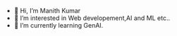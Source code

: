 - 👋 Hi, I’m Manith Kumar
- 👀 I’m interested in Web developement,AI and ML etc..
- 🌱 I’m currently learning GenAI.

<!---
ManithKumarpace/ManithKumarpace is a ✨ special ✨ repository because its `README.md` (this file) appears on your GitHub profile.
You can click the Preview link to take a look at your changes.
--->
